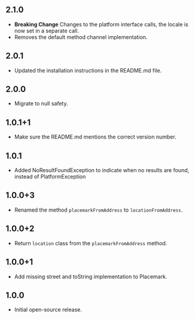 ## 2.1.0

- **Breaking Change** Changes to the platform interface calls, the locale is now set in a separate call.
- Removes the default method channel implementation.

## 2.0.1

- Updated the installation instructions in the README.md file.

## 2.0.0

- Migrate to null safety.

## 1.0.1+1

- Make sure the README.md mentions the correct version number.

## 1.0.1

- Added NoResultFoundException to indicate when no results are found, instead of PlatformException

## 1.0.0+3

- Renamed the method `placemarkFromAddress` to `locationFromAddress`.

## 1.0.0+2

- Return `location` class from the `placemarkFromAddress` method.

## 1.0.0+1

- Add missing street and toString implementation to Placemark.

## 1.0.0

- Initial open-source release.
